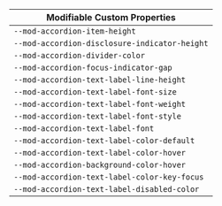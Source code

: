 | Modifiable Custom Properties |
| --- |
|`--mod-accordion-item-height`|
|`--mod-accordion-disclosure-indicator-height`|
|`--mod-accordion-divider-color`|
|`--mod-accordion-focus-indicator-gap`|
|`--mod-accordion-text-label-line-height`|
|`--mod-accordion-text-label-font-size`|
|`--mod-accordion-text-label-font-weight`|
|`--mod-accordion-text-label-font-style`|
|`--mod-accordion-text-label-font`|
|`--mod-accordion-text-label-color-default`|
|`--mod-accordion-text-label-color-hover`|
|`--mod-accordion-background-color-hover`|
|`--mod-accordion-text-label-color-key-focus`|
|`--mod-accordion-text-label-disabled-color`|